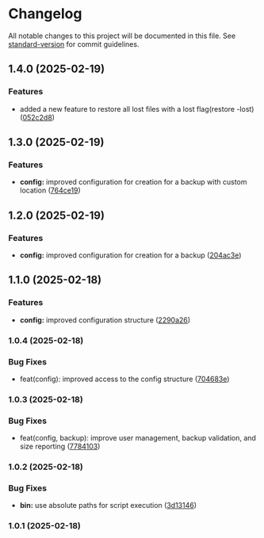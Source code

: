 # Changelog

All notable changes to this project will be documented in this file. See [standard-version](https://github.com/conventional-changelog/standard-version) for commit guidelines.

## 1.4.0 (2025-02-19)


### Features

* added a new feature to restore all lost files with a lost flag(restore -lost) ([052c2d8](https://github.com/AbelShikanda/BakTrack/commit/052c2d8a14fcab64f262bda9f4df743914c757ee))

## 1.3.0 (2025-02-19)


### Features

* **config:** improved configuration for creation for a backup with custom location ([764ce19](https://github.com/AbelShikanda/BakTrack/commit/764ce198787481f5b47d99ef55af9273368d29f2))

## 1.2.0 (2025-02-19)


### Features

* **config:** improved configuration for creation for a backup ([204ac3e](https://github.com/AbelShikanda/BakTrack/commit/204ac3e644a9e821e2c562f282c876ce16bb8702))

## 1.1.0 (2025-02-18)


### Features

* **config:** improved configuration structure ([2290a26](https://github.com/AbelShikanda/BakTrack/commit/2290a262d1e9df207d22f1bd22482c2c003136c7))

### 1.0.4 (2025-02-18)


### Bug Fixes

* feat(config): improved access to the config structure ([704683e](https://github.com/AbelShikanda/BakTrack/commit/704683e9e9f4d5e7a731a4d7d2d0e7d09f49b6fb))

### 1.0.3 (2025-02-18)


### Bug Fixes

* feat(config, backup): improve user management, backup validation, and size reporting ([7784103](https://github.com/AbelShikanda/BakTrack/commit/77841032a9ac4484bd06e473b650d249e5518976))

### 1.0.2 (2025-02-18)


### Bug Fixes

* **bin:** use absolute paths for script execution ([3d13146](https://github.com/AbelShikanda/BakTrack/commit/3d13146a10d66fdf831f62afae17eaa6f0fdcac2))

### 1.0.1 (2025-02-18)
